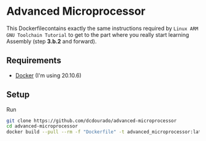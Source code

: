 # Advanced Microprocessor

This Dockerfilecontains exactly the same instructions required by `Linux ARM GNU Toolchain Tutorial` to get to the part where you really start learning Assembly (step __3.b.2__ and forward).

## Requirements

- [Docker](https://docs.docker.com/engine/install/ubuntu/) (I'm using 20.10.6)

## Setup

Run
```bash
git clone https://github.com/dcdourado/advanced-microprocessor
cd advanced-microprocessor
docker build --pull --rm -f "Dockerfile" -t advanced_microprocessor:latest .
```
